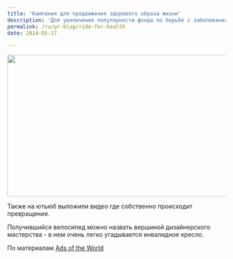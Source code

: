 ```yaml
---
title: 'Кампания для продвижения здорового образа жизни'
description: 'Для увеличения популярности фонда по борьбе с заболеваниями сердца и сосудов, агентством Agency 59, Торонто,была создана кампания где освещалось превращение инвалидного кресла в велосипед. слоган кампании "Из больницы к здоровью". Такие переделанные велосипеды разместили на стоянках по всему Торонто, и знак на велосипеде предлагал прохожим зайти на страницу кампании в Фэйсбуке, где можно зарегистрироваться на гонку, спонсировать гонщика, а также узнать больше о программе и ее научных основаниях.'
permalink: /ru/pr-blog/ride-for-health
date: 2014-05-17

---
```


<img src="{{ site.assets }}/upload/becel-ride-for-heart-heartbike.jpg" alt="" class="post__img" width="580" height="326">

Также на ютьюб выложили видео где собственно происходит превращение.

Получившийся велосипед можно назвать вершиной дизайнерского мастерства - в нем очень легко угадывается инвалидное кресло.

По материалам <a href="http://adsoftheworld.com/media/ambient/ride_for_heart_heart_bike?size=original">Ads of the World </a>

